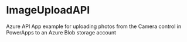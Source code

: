 # ImageUploadAPI
Azure API App example for uploading photos from the Camera control in PowerApps to an Azure Blob storage account
